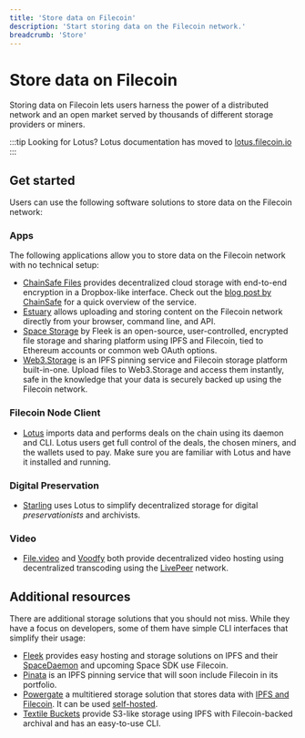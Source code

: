 ```yaml
---
title: 'Store data on Filecoin'
description: 'Start storing data on the Filecoin network.'
breadcrumb: 'Store'
---
```


# Store data on Filecoin

Storing data on Filecoin lets users harness the power of a distributed network and an open market served by thousands of different storage providers or miners.

:::tip Looking for Lotus?
Lotus documentation has moved to [lotus.filecoin.io](https://lotus.filecoin.io)
:::

## Get started

Users can use the following software solutions to store data on the Filecoin network:

### Apps

The following applications allow you to store data on the Filecoin network with no technical setup:

- [ChainSafe Files](https://files.chainsafe.io/) provides decentralized cloud storage with end-to-end encryption in a Dropbox-like interface. Check out the [blog post by ChainSafe](https://medium.com/chainsafe-systems/introducing-chainsafe-files-3eedabdec922) for a quick overview of the service.
- [Estuary](https://estuary.tech) allows uploading and storing content on the Filecoin network directly from your browser, command line, and API.
- [Space Storage](https://space.storage/) by Fleek is an open-source, user-controlled, encrypted file storage and sharing platform using IPFS and Filecoin, tied to Ethereum accounts or common web OAuth options.
- [Web3.Storage](https://web3.storage) is an IPFS pinning service and Filecoin storage platform built-in-one. Upload files to Web3.Storage and access them instantly, safe in the knowledge that your data is securely backed up using the Filecoin network.

### Filecoin Node Client

- [Lotus](https://lotus.filecoin.io) imports data and performs deals on the chain using its daemon and CLI. Lotus users get full control of the deals, the chosen miners, and the wallets used to pay. Make sure you are familiar with Lotus and have it installed and running.

### Digital Preservation

- [Starling](starling.md) uses Lotus to simplify decentralized storage for digital _preservationists_ and archivists.

### Video

- [File.video](https://file.video/) and [Voodfy](https://beta.voodfy.com/) both provide decentralized video hosting using decentralized transcoding using the [LivePeer](https://livepeer.org/) network.

## Additional resources

There are additional storage solutions that you should not miss. While they have a focus on developers, some of them have simple CLI interfaces that simplify their usage:

- [Fleek](https://fleek.co) provides easy hosting and storage solutions on IPFS and their [SpaceDaemon](https://docs.fleek.co/space-daemon/overview/) and upcoming Space SDK use Filecoin.
- [Pinata](https://pinata.cloud/) is an IPFS pinning service that will soon include Filecoin in its portfolio.
- [Powergate](https://github.com/textileio/powergate) a multitiered storage solution that stores data with [IPFS and Filecoin](../about-filecoin/ipfs-and-filecoin.md). It can be used [self-hosted](../build/powergate.md).
- [Textile Buckets](../build/textile-buckets.md) provide S3-like storage using IPFS with Filecoin-backed archival and has an easy-to-use CLI.

